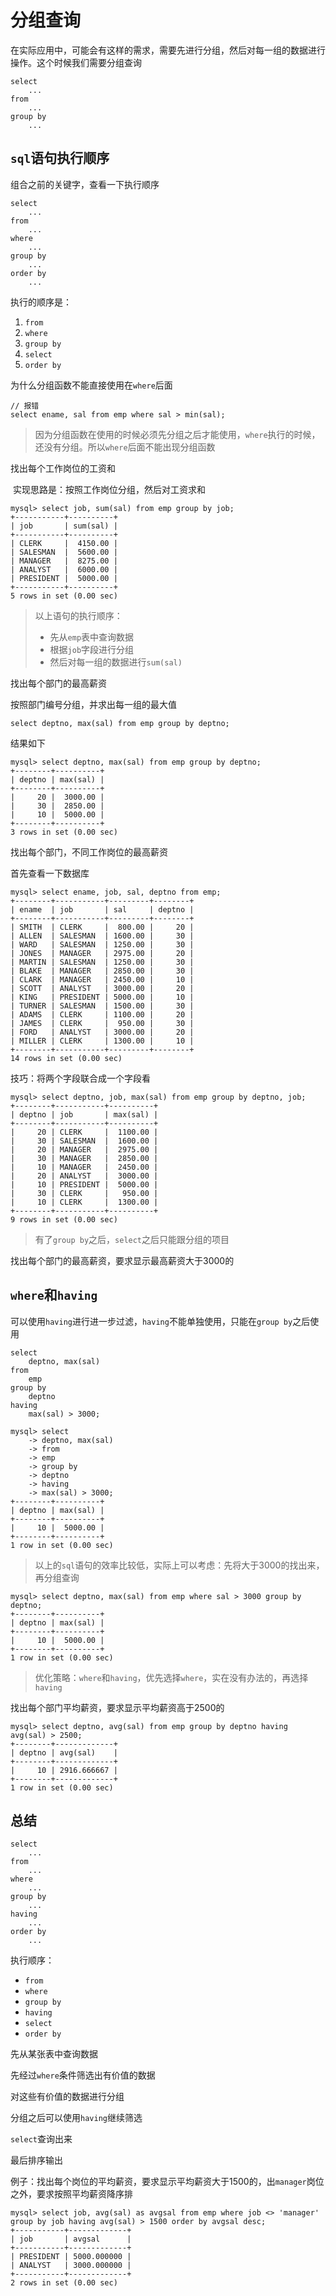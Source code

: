# 分组查询

在实际应用中，可能会有这样的需求，需要先进行分组，然后对每一组的数据进行操作。这个时候我们需要分组查询

```mysql
select
	...
from
	...
group by
	...
```

## `sql`语句执行顺序

组合之前的关键字，查看一下执行顺序

```mysql
select
	...
from
	...
where
	...
group by
	...
order by
	...
```

执行的顺序是：

1. `from`
2. `where`
3. `group by`
4. `select`
5. `order by`

为什么分组函数不能直接使用在`where`后面

```mysql
// 报错
select ename, sal from emp where sal > min(sal);
```

> 因为分组函数在使用的时候必须先分组之后才能使用，`where`执行的时候，还没有分组。所以`where`后面不能出现分组函数

找出每个工作岗位的工资和

​	实现思路是：按照工作岗位分组，然后对工资求和

```mysql
mysql> select job, sum(sal) from emp group by job;
+-----------+----------+
| job       | sum(sal) |
+-----------+----------+
| CLERK     |  4150.00 |
| SALESMAN  |  5600.00 |
| MANAGER   |  8275.00 |
| ANALYST   |  6000.00 |
| PRESIDENT |  5000.00 |
+-----------+----------+
5 rows in set (0.00 sec)
```

> 以上语句的执行顺序：
>
> * 先从`emp`表中查询数据
> * 根据`job`字段进行分组
> * 然后对每一组的数据进行`sum(sal)`

找出每个部门的最高薪资

按照部门编号分组，并求出每一组的最大值

```mysql
select deptno, max(sal) from emp group by deptno;
```

结果如下

```mysql
mysql> select deptno, max(sal) from emp group by deptno;
+--------+----------+
| deptno | max(sal) |
+--------+----------+
|     20 |  3000.00 |
|     30 |  2850.00 |
|     10 |  5000.00 |
+--------+----------+
3 rows in set (0.00 sec)
```

找出每个部门，不同工作岗位的最高薪资

首先查看一下数据库

```mysql
mysql> select ename, job, sal, deptno from emp;
+--------+-----------+---------+--------+
| ename  | job       | sal     | deptno |
+--------+-----------+---------+--------+
| SMITH  | CLERK     |  800.00 |     20 |
| ALLEN  | SALESMAN  | 1600.00 |     30 |
| WARD   | SALESMAN  | 1250.00 |     30 |
| JONES  | MANAGER   | 2975.00 |     20 |
| MARTIN | SALESMAN  | 1250.00 |     30 |
| BLAKE  | MANAGER   | 2850.00 |     30 |
| CLARK  | MANAGER   | 2450.00 |     10 |
| SCOTT  | ANALYST   | 3000.00 |     20 |
| KING   | PRESIDENT | 5000.00 |     10 |
| TURNER | SALESMAN  | 1500.00 |     30 |
| ADAMS  | CLERK     | 1100.00 |     20 |
| JAMES  | CLERK     |  950.00 |     30 |
| FORD   | ANALYST   | 3000.00 |     20 |
| MILLER | CLERK     | 1300.00 |     10 |
+--------+-----------+---------+--------+
14 rows in set (0.00 sec)
```

技巧：将两个字段联合成一个字段看

```mysql
mysql> select deptno, job, max(sal) from emp group by deptno, job;
+--------+-----------+----------+
| deptno | job       | max(sal) |
+--------+-----------+----------+
|     20 | CLERK     |  1100.00 |
|     30 | SALESMAN  |  1600.00 |
|     20 | MANAGER   |  2975.00 |
|     30 | MANAGER   |  2850.00 |
|     10 | MANAGER   |  2450.00 |
|     20 | ANALYST   |  3000.00 |
|     10 | PRESIDENT |  5000.00 |
|     30 | CLERK     |   950.00 |
|     10 | CLERK     |  1300.00 |
+--------+-----------+----------+
9 rows in set (0.00 sec)
```

> 有了`group by`之后，`select`之后只能跟分组的项目

找出每个部门的最高薪资，要求显示最高薪资大于3000的

## `where`和`having`

可以使用`having`进行进一步过滤，`having`不能单独使用，只能在`group by`之后使用

```mysql
select 
	deptno, max(sal) 
from 
	emp 
group by 
	deptno
having
	max(sal) > 3000;
```

```mysql
mysql> select
    -> deptno, max(sal)
    -> from
    -> emp
    -> group by
    -> deptno
    -> having
    -> max(sal) > 3000;
+--------+----------+
| deptno | max(sal) |
+--------+----------+
|     10 |  5000.00 |
+--------+----------+
1 row in set (0.00 sec)
```

> 以上的`sql`语句的效率比较低，实际上可以考虑：先将大于3000的找出来，再分组查询

```mysql
mysql> select deptno, max(sal) from emp where sal > 3000 group by deptno;
+--------+----------+
| deptno | max(sal) |
+--------+----------+
|     10 |  5000.00 |
+--------+----------+
1 row in set (0.00 sec)
```

> 优化策略：`where`和`having`，优先选择`where`，实在没有办法的，再选择`having`

找出每个部门平均薪资，要求显示平均薪资高于2500的

```mysql
mysql> select deptno, avg(sal) from emp group by deptno having avg(sal) > 2500;
+--------+-------------+
| deptno | avg(sal)    |
+--------+-------------+
|     10 | 2916.666667 |
+--------+-------------+
1 row in set (0.00 sec)
```

## 总结

```mysql
select
	...
from
	...
where
	...
group by
	...
having
	...
order by
	...
```

执行顺序：

* `from`
* `where`
* `group by`
* `having`
* `select`
* `order by`

先从某张表中查询数据

先经过`where`条件筛选出有价值的数据

对这些有价值的数据进行分组

分组之后可以使用`having`继续筛选

`select`查询出来

最后排序输出

例子：找出每个岗位的平均薪资，要求显示平均薪资大于1500的，出`manager`岗位之外，要求按照平均薪资降序排

```mysql
mysql> select job, avg(sal) as avgsal from emp where job <> 'manager' group by job having avg(sal) > 1500 order by avgsal desc;
+-----------+-------------+
| job       | avgsal      |
+-----------+-------------+
| PRESIDENT | 5000.000000 |
| ANALYST   | 3000.000000 |
+-----------+-------------+
2 rows in set (0.00 sec)
```

